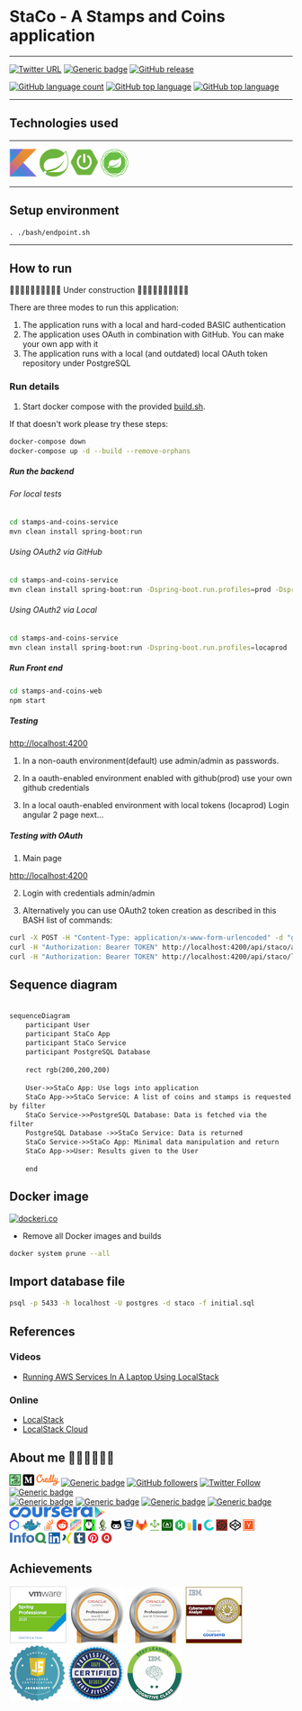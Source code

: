 # StaCo - A Stamps and Coins application

---

[![Twitter URL](https://img.shields.io/twitter/url?logoColor=blue&style=social&url=https%3A%2F%2Fimg.shields.io%2Ftwitter%2Furl%3Fstyle%3Dsocial)](https://twitter.com/intent/tweet?text=%20Checkout%20this%20%40github%20repo%20by%20%40joaofse%20%F0%9F%91%A8%F0%9F%8F%BD%E2%80%8D%F0%9F%92%BB%3A%20https%3A//github.com/jesperancinha/staco-app)
[![Generic badge](https://img.shields.io/static/v1.svg?label=GitHub&message=StaCo%20App%20🪙%20&color=informational)](https://github.com/jesperancinha/staco-app)
[![GitHub release](https://img.shields.io/github/release-pre/jesperancinha/kotlin-test-drives.svg)](#)

[![GitHub language count](https://img.shields.io/github/languages/count/jesperancinha/staco-app.svg)](#)
[![GitHub top language](https://img.shields.io/github/languages/top/jesperancinha/staco-app.svg)](#)
[![GitHub top language](https://img.shields.io/github/languages/code-size/jesperancinha/staco-app.svg)](#)

---

## Technologies used

---

[![alt text](https://raw.githubusercontent.com/jesperancinha/project-signer/master/project-signer-templates/icons-50/kotlin-50.png "Kotlin")](https://kotlinlang.org/)
[![alt text](https://raw.githubusercontent.com/jesperancinha/project-signer/master/project-signer-templates/icons-50/spring-50.png "Spring Framework")](https://spring.io/projects/spring-framework)
[![alt text](https://raw.githubusercontent.com/jesperancinha/project-signer/master/project-signer-templates/icons-50/spring-boot-50.png "Spring Boot")](https://spring.io/projects/spring-boot)
[![alt text](https://raw.githubusercontent.com/jesperancinha/project-signer/master/project-signer-templates/icons-50/spring-webflux-50.png "Spring Webfllux")](https://spring.io/projects/spring-boot)

---

## Setup environment

```shell
. ./bash/endpoint.sh 
```

---

## How to run

🚧🚧🚧🚧🚧🚧🚧🚧🚧🚧 Under construction 🚧🚧🚧🚧🚧🚧🚧🚧🚧🚧


There are three modes to run this application:

1.  The application runs with a local and hard-coded BASIC authentication
2.  The application uses OAuth in combination with GitHub. You can make your own app with it
3.  The application runs with a local (and outdated) local OAuth token repository under PostgreSQL

### Run details

1.  Start docker compose with the provided [build.sh](./build.sh).

If that doesn't work please try these steps:

```bash
docker-compose down
docker-compose up -d --build --remove-orphans
```

##### Run the backend

###### For local tests

```bash
cd stamps-and-coins-service
mvn clean install spring-boot:run
```

###### Using OAuth2 via GitHub

```bash
cd stamps-and-coins-service
mvn clean install spring-boot:run -Dspring-boot.run.profiles=prod -Dspring-boot.run.arguments="--staco.search.api.key=AAAAAAAAAAAAAAAAAAAAAAAAAAAAAAAAAAAAAAAA --staco.search.api.client.id=AAAAAAAAAAAAAAAAAAAA"
```

###### Using OAuth2 via Local

```bash
cd stamps-and-coins-service
mvn clean install spring-boot:run -Dspring-boot.run.profiles=locaprod
```

##### Run Front end

```bash
cd stamps-and-coins-web
npm start
```

##### Testing

[http://localhost:4200](http://localhost:4200/)

1.  In a non-oauth environment(default) use admin/admin as passwords.

2.  In a oauth-enabled environment enabled with github(prod) use your own github credentials

3.  In a local oauth-enabled environment with local tokens (locaprod) Login angular 2 page next...

##### Testing with OAuth

1.  Main page

[http://localhost:4200](http://localhost:4200/)

2.  Login with credentials admin/admin

3.  Alternatively you can use OAuth2 token creation as described in this BASH list of commands:

```bash
curl -X POST -H "Content-Type: application/x-www-form-urlencoded" -d "grant_type=password&username=admin&password=admin&client_id=stamps-and-coins-client&client_secret=stamps-and-coins&scope=read&redirect_uri=http://localhost:8081/oauth" http://localhost:8081/oauth/token
curl -H "Authorization: Bearer TOKEN" http://localhost:4200/api/staco/all/
curl -H "Authorization: Bearer TOKEN" http://localhost:4200/api/staco/logout
```

## Sequence diagram

```mermaid

sequenceDiagram
    participant User
    participant StaCo App
    participant StaCo Service
    participant PostgreSQL Database
    
    rect rgb(200,200,200)
    
    User->>StaCo App: Use logs into application
    StaCo App->>StaCo Service: A list of coins and stamps is requested by filter
    StaCo Service->>PostgreSQL Database: Data is fetched via the filter
    PostgreSQL Database ->>StaCo Service: Data is returned
    StaCo Service->>StaCo App: Minimal data manipulation and return
    StaCo App->>User: Results given to the User
    
    end

```

## Docker image

[![dockeri.co](https://dockeri.co/image/library/postgres)](https://hub.docker.com/r/library/postgres)

-   Remove all Docker images and builds

```bash
docker system prune --all
```

## Import database file

```bash
psql -p 5433 -h localhost -U postgres -d staco -f initial.sql 
```

## References

### Videos

- [Running AWS Services In A Laptop Using LocalStack](https://www.youtube.com/watch?v=8hi9P1ffaQk)

### Online


- [LocalStack](https://github.com/localstack/localstack)
- [LocalStack Cloud](https://localstack.cloud/)

## About me 👨🏽‍💻🚀🏳️‍🌈

[![alt text](https://raw.githubusercontent.com/jesperancinha/project-signer/master/project-signer-templates/icons-20/JEOrgLogo-20.png "João Esperancinha Homepage")](http://joaofilipesabinoesperancinha.nl)
[![alt text](https://raw.githubusercontent.com/jesperancinha/project-signer/master/project-signer-templates/icons-20/medium-20.png "Medium")](https://medium.com/@jofisaes)
[![alt text](https://raw.githubusercontent.com/jesperancinha/project-signer/master/project-signer-templates/icons-20/credly-20.png "Credly")](https://www.credly.com/users/joao-esperancinha)
[![Generic badge](https://img.shields.io/static/v1.svg?label=Homepage&message=joaofilipesabinoesperancinha.nl&color=6495ED "João Esperancinha Homepage")](https://joaofilipesabinoesperancinha.nl/)
[![GitHub followers](https://img.shields.io/github/followers/jesperancinha.svg?label=jesperancinha&style=social "GitHub")](https://github.com/jesperancinha)
[![Twitter Follow](https://img.shields.io/twitter/follow/joaofse?label=João%20Esperancinha&style=social "Twitter")](https://twitter.com/joaofse)
[![Generic badge](https://img.shields.io/static/v1.svg?label=GitHub&message=JEsperancinhaOrg&color=yellow "jesperancinha.org dependencies")](https://github.com/JEsperancinhaOrg)   
[![Generic badge](https://img.shields.io/static/v1.svg?label=Articles&message=Across%20The%20Web&color=purple)](https://github.com/jesperancinha/project-signer/blob/master/project-signer-templates/Articles.md)
[![Generic badge](https://img.shields.io/static/v1.svg?label=Webapp&message=Image%20Train%20Filters&color=6495ED)](http://itf.joaofilipesabinoesperancinha.nl/)
[![Generic badge](https://img.shields.io/static/v1.svg?label=All%20Badges&message=Badges&color=red "All badges")](https://joaofilipesabinoesperancinha.nl/badges)
[![Generic badge](https://img.shields.io/static/v1.svg?label=Status&message=Project%20Status&color=red "Project statuses")](https://github.com/jesperancinha/project-signer/blob/master/project-signer-quality/Build.md)
[![alt text](https://raw.githubusercontent.com/jesperancinha/project-signer/master/project-signer-templates/icons-20/coursera-20.png "Coursera")](https://www.coursera.org/user/da3ff90299fa9297e283ee8e65364ffb)
[![alt text](https://raw.githubusercontent.com/jesperancinha/project-signer/master/project-signer-templates/icons-20/google-apps-20.png "Google Apps")](https://play.google.com/store/apps/developer?id=Joao+Filipe+Sabino+Esperancinha)   
[![alt text](https://raw.githubusercontent.com/jesperancinha/project-signer/master/project-signer-templates/icons-20/sonatype-20.png "Sonatype Search Repos")](https://search.maven.org/search?q=org.jesperancinha)
[![alt text](https://raw.githubusercontent.com/jesperancinha/project-signer/master/project-signer-templates/icons-20/docker-20.png "Docker Images")](https://hub.docker.com/u/jesperancinha)
[![alt text](https://raw.githubusercontent.com/jesperancinha/project-signer/master/project-signer-templates/icons-20/stack-overflow-20.png)](https://stackoverflow.com/users/3702839/joao-esperancinha)
[![alt text](https://raw.githubusercontent.com/jesperancinha/project-signer/master/project-signer-templates/icons-20/reddit-20.png "Reddit")](https://www.reddit.com/user/jesperancinha/)
[![alt text](https://raw.githubusercontent.com/jesperancinha/project-signer/master/project-signer-templates/icons-20/devto-20.png "Dev To")](https://dev.to/jofisaes)
[![alt text](https://raw.githubusercontent.com/jesperancinha/project-signer/master/project-signer-templates/icons-20/hackernoon-20.jpeg "Hackernoon")](https://hackernoon.com/@jesperancinha)
[![alt text](https://raw.githubusercontent.com/jesperancinha/project-signer/master/project-signer-templates/icons-20/codeproject-20.png "Code Project")](https://www.codeproject.com/Members/jesperancinha)
[![alt text](https://raw.githubusercontent.com/jesperancinha/project-signer/master/project-signer-templates/icons-20/github-20.png "GitHub")](https://github.com/jesperancinha)
[![alt text](https://raw.githubusercontent.com/jesperancinha/project-signer/master/project-signer-templates/icons-20/bitbucket-20.png "BitBucket")](https://bitbucket.org/jesperancinha)
[![alt text](https://raw.githubusercontent.com/jesperancinha/project-signer/master/project-signer-templates/icons-20/gitlab-20.png "GitLab")](https://gitlab.com/jesperancinha)
[![alt text](https://raw.githubusercontent.com/jesperancinha/project-signer/master/project-signer-templates/icons-20/bintray-20.png "BinTray")](https://bintray.com/jesperancinha)
[![alt text](https://raw.githubusercontent.com/jesperancinha/project-signer/master/project-signer-templates/icons-20/free-code-camp-20.jpg "FreeCodeCamp")](https://www.freecodecamp.org/jofisaes)
[![alt text](https://raw.githubusercontent.com/jesperancinha/project-signer/master/project-signer-templates/icons-20/hackerrank-20.png "HackerRank")](https://www.hackerrank.com/jofisaes)
[![alt text](https://raw.githubusercontent.com/jesperancinha/project-signer/master/project-signer-templates/icons-20/codeforces-20.png "Code Forces")](https://codeforces.com/profile/jesperancinha)
[![alt text](https://raw.githubusercontent.com/jesperancinha/project-signer/master/project-signer-templates/icons-20/codebyte-20.png "Codebyte")](https://coderbyte.com/profile/jesperancinha)
[![alt text](https://raw.githubusercontent.com/jesperancinha/project-signer/master/project-signer-templates/icons-20/codewars-20.png "CodeWars")](https://www.codewars.com/users/jesperancinha)
[![alt text](https://raw.githubusercontent.com/jesperancinha/project-signer/master/project-signer-templates/icons-20/codepen-20.png "Code Pen")](https://codepen.io/jesperancinha)
[![alt text](https://raw.githubusercontent.com/jesperancinha/project-signer/master/project-signer-templates/icons-20/hacker-news-20.png "Hacker News")](https://news.ycombinator.com/user?id=jesperancinha)
[![alt text](https://raw.githubusercontent.com/jesperancinha/project-signer/master/project-signer-templates/icons-20/infoq-20.png "InfoQ")](https://www.infoq.com/profile/Joao-Esperancinha.2/)
[![alt text](https://raw.githubusercontent.com/jesperancinha/project-signer/master/project-signer-templates/icons-20/linkedin-20.png "LinkedIn")](https://www.linkedin.com/in/joaoesperancinha/)
[![alt text](https://raw.githubusercontent.com/jesperancinha/project-signer/master/project-signer-templates/icons-20/xing-20.png "Xing")](https://www.xing.com/profile/Joao_Esperancinha/cv)
[![alt text](https://raw.githubusercontent.com/jesperancinha/project-signer/master/project-signer-templates/icons-20/tumblr-20.png "Tumblr")](https://jofisaes.tumblr.com/)
[![alt text](https://raw.githubusercontent.com/jesperancinha/project-signer/master/project-signer-templates/icons-20/pinterest-20.png "Pinterest")](https://nl.pinterest.com/jesperancinha/)
[![alt text](https://raw.githubusercontent.com/jesperancinha/project-signer/master/project-signer-templates/icons-20/quora-20.png "Quora")](https://nl.quora.com/profile/Jo%C3%A3o-Esperancinha)

## Achievements

[![VMware Spring Professional 2021](https://raw.githubusercontent.com/jesperancinha/project-signer/master/project-signer-templates/badges/vmware-spring-professional-2021.png "VMware Spring Professional 2021")](https://www.credly.com/badges/762fa7a4-9cf4-417d-bd29-7e072d74cdb7)
[![Oracle Certified Professional, JEE 7 Developer](https://raw.githubusercontent.com/jesperancinha/project-signer/master/project-signer-templates/badges/oracle-certified-professional-java-ee-7-application-developer-100.png "Oracle Certified Professional, JEE7 Developer")](https://www.credly.com/badges/27a14e06-f591-4105-91ca-8c3215ef39a2)
[![Oracle Certified Professional, Java SE 11 Programmer](https://raw.githubusercontent.com/jesperancinha/project-signer/master/project-signer-templates/badges/oracle-certified-professional-java-se-11-developer-100.png "Oracle Certified Professional, Java SE 11 Programmer")](https://www.credly.com/badges/87609d8e-27c5-45c9-9e42-60a5e9283280)
[![IBM Cybersecurity Analyst Professional](https://raw.githubusercontent.com/jesperancinha/project-signer/master/project-signer-templates/badges/ibm-cybersecurity-analyst-professional-certificate-100.png "IBM Cybersecurity Analyst Professional")](https://www.credly.com/badges/ad1f4abe-3dfa-4a8c-b3c7-bae4669ad8ce)
[![Certified Advanced JavaScript Developer](https://raw.githubusercontent.com/jesperancinha/project-signer/master/project-signer-templates/badges/cancanit-badge-1462-100.png "Certified Advanced JavaScript Developer")](https://cancanit.com/certified/1462/)
[![Certified Neo4j Professional](https://raw.githubusercontent.com/jesperancinha/project-signer/master/project-signer-templates/badges/professional_neo4j_developer-100.png "Certified Neo4j Professional")](https://graphacademy.neo4j.com/certificates/c279afd7c3988bd727f8b3acb44b87f7504f940aac952495ff827dbfcac024fb.pdf)
[![Deep Learning](https://raw.githubusercontent.com/jesperancinha/project-signer/master/project-signer-templates/badges/deep-learning-100.png "Deep Learning")](https://www.credly.com/badges/8d27e38c-869d-4815-8df3-13762c642d64)
